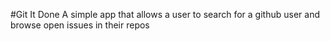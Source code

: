#Git It Done
A simple app that allows a user to search for a github user and browse open issues in their repos